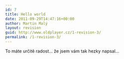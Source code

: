 ```yaml
---
id: 7
title: Hello world
date: 2011-09-29T14:47:16+00:00
author: Martin Malý
layout: revision
guid: http://www.oldplayer.cz/1-revision-3/
permalink: /1-revision-3/
---
```

To máte určitě radost&#8230; že jsem vám tak hezky napsal&#8230;

<div id="google_plus_one">
  <g:plusone></g:plusone>
</div>

<div id="fb_send_like">
</div>